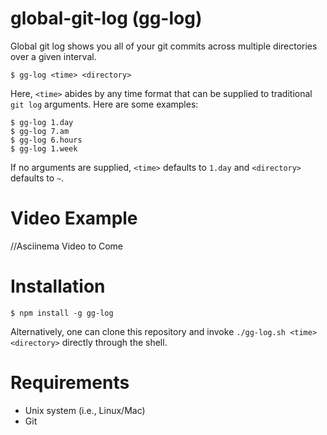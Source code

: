# global-git-log (gg-log)

Global git log shows you all of your git commits across multiple directories over a given interval.

    $ gg-log <time> <directory>

Here, `<time>` abides by any time format that can be supplied to traditional `git log` arguments. Here are some examples:

    $ gg-log 1.day
    $ gg-log 7.am
    $ gg-log 6.hours
    $ gg-log 1.week

If no arguments are supplied, `<time>` defaults to `1.day` and `<directory>` defaults to `~`.

# Video Example

//Asciinema Video to Come

# Installation

    $ npm install -g gg-log

Alternatively, one can clone this repository and invoke `./gg-log.sh <time> <directory>` directly through the shell.

# Requirements

- Unix system (i.e., Linux/Mac)
- Git
